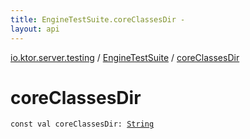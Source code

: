 ```yaml
---
title: EngineTestSuite.coreClassesDir - 
layout: api
---
```


<div class='api-docs-breadcrumbs'><a href="../index.html">io.ktor.server.testing</a> / <a href="index.html">EngineTestSuite</a> / <a href="./core-classes-dir.html">coreClassesDir</a></div>

# coreClassesDir

<div class="signature"><code><span class="keyword">const</span> <span class="keyword">val </span><span class="identifier">coreClassesDir</span><span class="symbol">: </span><a href="https://kotlinlang.org/api/latest/jvm/stdlib/kotlin/-string/index.html"><span class="identifier">String</span></a></code></div>
